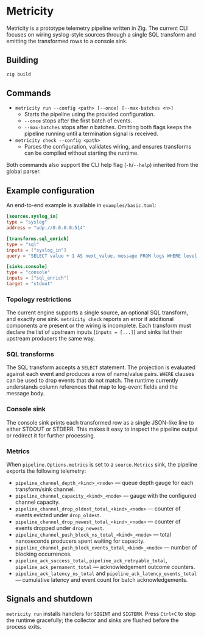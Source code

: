 # Metricity

Metricity is a prototype telemetry pipeline written in Zig. The current CLI focuses on wiring
syslog-style sources through a single SQL transform and emitting the transformed rows to a
console sink.

## Building

```sh
zig build
```

## Commands

- `metricity run --config <path> [--once] [--max-batches <n>]`
  - Starts the pipeline using the provided configuration.
  - `--once` stops after the first batch of events.
  - `--max-batches` stops after *n* batches. Omitting both flags keeps the pipeline running
    until a termination signal is received.
- `metricity check --config <path>`
  - Parses the configuration, validates wiring, and ensures transforms can be compiled without
    starting the runtime.

Both commands also support the CLI help flag (`-h`/`--help`) inherited from the global parser.

## Example configuration

An end-to-end example is available in `examples/basic.toml`:

```toml
[sources.syslog_in]
type = "syslog"
address = "udp://0.0.0.0:514"

[transforms.sql_enrich]
type = "sql"
inputs = ["syslog_in"]
query = "SELECT value + 1 AS next_value, message FROM logs WHERE level = 'info'"

[sinks.console]
type = "console"
inputs = ["sql_enrich"]
target = "stdout"
```

### Topology restrictions

The current engine supports a single source, an optional SQL transform, and exactly one sink.
`metricity check` reports an error if additional components are present or the wiring is
incomplete. Each transform must declare the list of upstream inputs (`inputs = [...]`) and
sinks list their upstream producers the same way.

### SQL transforms

The SQL transform accepts a `SELECT` statement. The projection is evaluated against each event and
produces a row of name/value pairs. `WHERE` clauses can be used to drop events that do not match.
The runtime currently understands column references that map to log-event fields and the message
body.

### Console sink

The console sink prints each transformed row as a single JSON-like line to either STDOUT or STDERR.
This makes it easy to inspect the pipeline output or redirect it for further processing.

### Metrics

When `pipeline.Options.metrics` is set to a `source.Metrics` sink, the pipeline exports the
following telemetry:

- `pipeline_channel_depth_<kind>_<node>` — queue depth gauge for each transform/sink channel.
- `pipeline_channel_capacity_<kind>_<node>` — gauge with the configured channel capacity.
- `pipeline_channel_drop_oldest_total_<kind>_<node>` — counter of events evicted under
  `drop_oldest`.
- `pipeline_channel_drop_newest_total_<kind>_<node>` — counter of events dropped under
  `drop_newest`.
- `pipeline_channel_push_block_ns_total_<kind>_<node>` — total nanoseconds producers spent
  waiting for capacity.
- `pipeline_channel_push_block_events_total_<kind>_<node>` — number of blocking occurrences.
- `pipeline_ack_success_total`, `pipeline_ack_retryable_total`, `pipeline_ack_permanent_total` —
  acknowledgement outcome counters.
- `pipeline_ack_latency_ns_total` and `pipeline_ack_latency_events_total` — cumulative latency and
  event count for batch acknowledgements.

## Signals and shutdown

`metricity run` installs handlers for `SIGINT` and `SIGTERM`. Press `Ctrl+C` to stop the runtime
gracefully; the collector and sinks are flushed before the process exits.
